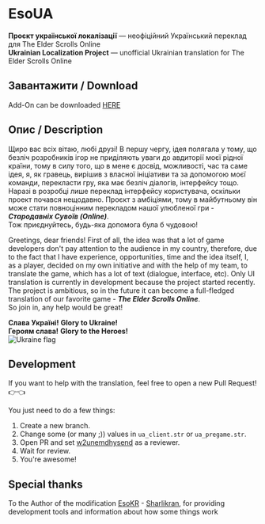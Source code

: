 # EsoUA

**Проєкт української локалізації** — неофіційний Український переклад для The Elder Scrolls Online  
**Ukrainian Localization Project** — unofficial Ukrainian translation for The Elder Scrolls Online

## Завантажити / Download
Add-On can be downloaded [HERE](https://www.esoui.com/downloads/info3437-EsoUAUkrainianLocalizationProject.html#info)

## Опис / Description

Щиро вас всіх вітаю, любі друзі! В першу чергу, ідея полягала у тому, що безліч розробників ігор не
приділяють уваги до авдиторії моєї рідної країни, тому в силу того, що в мене є досвід, можливості,
час та саме ідея, я, як гравець, вирішив з власної ініціативи та за допомогою моєї команди,
перекласти гру, яка має безліч діалогів, інтерфейсу тощо. Наразі в розробці лише переклад інтерфейсу
користувача, оскільки проект почався нещодавно. Проєкт з амбіціями, тому в майбутньому він може
стати повноцінним перекладом нашої улюбленої гри - _**Стародавніх Сувоїв (Online)**_.  
Тож приєднуйтесь, будь-яка допомога була б чудовою!

Greetings, dear friends! First of all, the idea was that a lot of game developers don't pay
attention to the audience in my country, therefore, due to the fact that I have experience,
opportunities, time and the idea itself, I, as a player, decided on my own initiative and with the
help of my team, to translate the game, which has a lot of text (dialogue, interface, etc). Only UI
translation is currently in development because the project started recently. The project is
ambitious, so in the future it can become a full-fledged translation of our favorite game - _**The
Elder Scrolls Online**_.  
So join in, any help would be great!

**Слава Україні!** **Glory to Ukraine!**  
**Героям cлава!** **Glory to the Heroes!**  
![Ukraine flag](https://github.githubassets.com/images/icons/emoji/unicode/1f1fa-1f1e6.png?v8)

## Development

If you want to help with the translation, feel free to open a new Pull Request!
:point_right::point_left:

You just need to do a few things:

1. Create a new branch.
2. Change some (or many ;)) values in `ua_client.str` or `ua_pregame.str`.
3. Open PR and set [w2unemdhysend](https://github.com/w2unemdhysend) as a reviewer.
4. Wait for review.
5. You're awesome!

## Special thanks

To the Author of the modification [EsoKR](https://github.com/ESOUIMods/EsoKR) -
[Sharlikran](https://github.com/Sharlikran), for providing development tools and information about
how some things work
